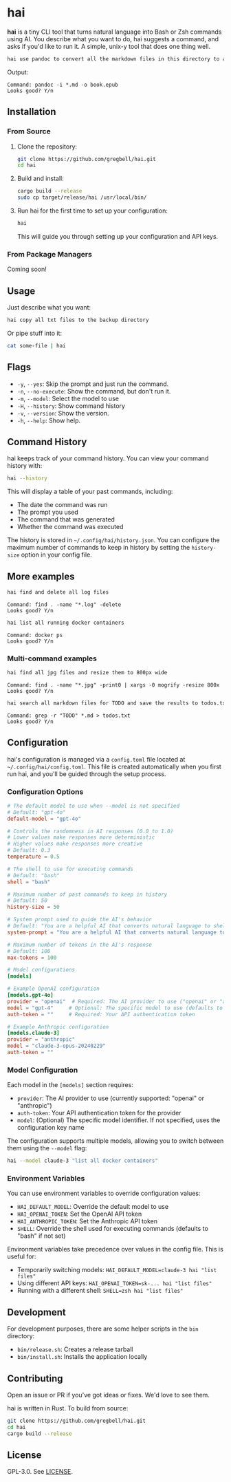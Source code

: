 # hai

**hai** is a tiny CLI tool that turns natural language into Bash or Zsh commands using AI. You describe what you want to do, hai suggests a command, and asks if you'd like to run it. A simple, unix-y tool that does one thing well.

```bash
hai use pandoc to convert all the markdown files in this directory to an ebook
```

Output:

```
Command: pandoc -i *.md -o book.epub
Looks good? Y/n
```

## Installation

### From Source

1. Clone the repository:
   ```bash
   git clone https://github.com/gregbell/hai.git
   cd hai
   ```

2. Build and install:
   ```bash
   cargo build --release
   sudo cp target/release/hai /usr/local/bin/
   ```

3. Run hai for the first time to set up your configuration:
   ```bash
   hai
   ```
   
   This will guide you through setting up your configuration and API keys.

### From Package Managers

Coming soon!

## Usage

Just describe what you want:

```bash
hai copy all txt files to the backup directory
```

Or pipe stuff into it:

```bash
cat some-file | hai
```

## Flags

- `-y`, `--yes`: Skip the prompt and just run the command.
- `-n`, `--no-execute`: Show the command, but don't run it.
- `-m`, `--model`: Select the model to use
- `-H`, `--history`: Show command history
- `-v`, `--version`: Show the version.
- `-h`, `--help`: Show help.

## Command History

hai keeps track of your command history. You can view your command history with:

```bash
hai --history
```

This will display a table of your past commands, including:
- The date the command was run
- The prompt you used
- The command that was generated
- Whether the command was executed

The history is stored in `~/.config/hai/history.json`. You can configure the maximum number of commands to keep in history by setting the `history-size` option in your config file.

## More examples

```bash
hai find and delete all log files
```

```
Command: find . -name "*.log" -delete
Looks good? Y/n
```

```bash
hai list all running docker containers
```

```
Command: docker ps
Looks good? Y/n
```

### Multi-command examples

```bash
hai find all jpg files and resize them to 800px wide
```

```
Command: find . -name "*.jpg" -print0 | xargs -0 mogrify -resize 800x
Looks good? Y/n
```

```bash
hai search all markdown files for TODO and save the results to todos.txt
```

```
Command: grep -r "TODO" *.md > todos.txt
Looks good? Y/n
```

## Configuration

hai's configuration is managed via a `config.toml` file located at `~/.config/hai/config.toml`. This file is created automatically when you first run hai, and you'll be guided through the setup process.

### Configuration Options

```toml
# The default model to use when --model is not specified
# Default: "gpt-4o"
default-model = "gpt-4o"

# Controls the randomness in AI responses (0.0 to 1.0)
# Lower values make responses more deterministic
# Higher values make responses more creative
# Default: 0.3
temperature = 0.5

# The shell to use for executing commands
# Default: "bash"
shell = "bash"

# Maximum number of past commands to keep in history
# Default: 50
history-size = 50

# System prompt used to guide the AI's behavior
# Default: "You are a helpful AI that converts natural language to shell commands. Respond with ONLY the shell command, no explanations or markdown formatting."
system-prompt = "You are a helpful AI that converts natural language to shell commands."

# Maximum number of tokens in the AI's response
# Default: 100
max-tokens = 100

# Model configurations
[models]

# Example OpenAI configuration
[models.gpt-4o]
provider = "openai"  # Required: The AI provider to use ("openai" or "anthropic")
model = "gpt-4"     # Optional: The specific model to use (defaults to key name if not specified)
auth-token = ""     # Required: Your API authentication token

# Example Anthropic configuration
[models.claude-3]
provider = "anthropic"
model = "claude-3-opus-20240229"
auth-token = ""
```

### Model Configuration

Each model in the `[models]` section requires:
- `provider`: The AI provider to use (currently supported: "openai" or "anthropic")
- `auth-token`: Your API authentication token for the provider
- `model`: (Optional) The specific model identifier. If not specified, uses the configuration key name

The configuration supports multiple models, allowing you to switch between them using the `--model` flag:

```bash
hai --model claude-3 "list all docker containers"
```

### Environment Variables

You can use environment variables to override configuration values:

- `HAI_DEFAULT_MODEL`: Override the default model to use
- `HAI_OPENAI_TOKEN`: Set the OpenAI API token
- `HAI_ANTHROPIC_TOKEN`: Set the Anthropic API token
- `SHELL`: Override the shell used for executing commands (defaults to "bash" if not set)

Environment variables take precedence over values in the config file. This is useful for:
- Temporarily switching models: `HAI_DEFAULT_MODEL=claude-3 hai "list files"`
- Using different API keys: `HAI_OPENAI_TOKEN=sk-... hai "list files"`
- Running with a different shell: `SHELL=zsh hai "list files"`

## Development

For development purposes, there are some helper scripts in the `bin` directory:

- `bin/release.sh`: Creates a release tarball
- `bin/install.sh`: Installs the application locally

## Contributing

Open an issue or PR if you've got ideas or fixes. We'd love to see them.

hai is written in Rust. To build from source:

```bash
git clone https://github.com/gregbell/hai.git
cd hai
cargo build --release
```

## License

GPL-3.0. See [LICENSE](LICENSE).